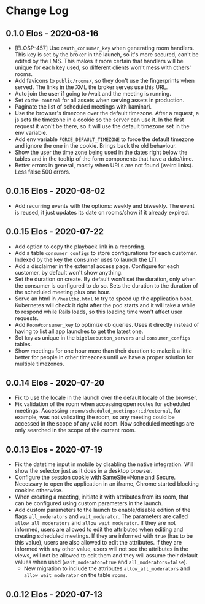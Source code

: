 # Change Log

## 0.1.0 Elos - 2020-08-16

* [ELOSP-457] Use `oauth_consumer_key` when generating room handlers. This key is set by the broker
  in the launch, so it's more secured, can't be edited by the LMS. This makes it more certain
  that handlers will be unique for each key used, so different clients won't mess with
  others' rooms.
* Add favicons to `public/rooms/`, so they don't use the fingerprints when served. The links in
  the XML the broker serves use this URL.
* Auto join the user if going to /wait and the meeting is running.
* Set `cache-control` for all assets when serving assets in production.
* Paginate the list of scheduled meetings with kaminari.
* Use the browser's timezone over the default timezone. After a request, a js sets the timezone in
  a cookie so the server can use it. In the first request it won't be there, so it will use the
  default timezone set in the env variable.
* Add env variable `FORCE_DEFAULT_TIMEZONE` to force the default timezone and ignore the one
  in the cookie. Brings back the old behaviour.
* Show the user the time zone being used in the dates right below the tables and in the tooltip
  of the form components that have a date/time.
* Better errors in general, mostly when URLs are not found (weird links). Less false 500 errors.


## 0.0.16 Elos - 2020-08-02

* Add recurring events with the options: weekly and biweekly. The event is reused, it just
  updates its date on rooms/show if it already expired.


## 0.0.15 Elos - 2020-07-22

* Add option to copy the playback link in a recording.
* Add a table `consumer_configs` to store configurations for each customer. Indexed by the key
  the consumer uses to launch the LTI.
* Add a disclaimer in the external access page. Configure for each customer, by default won't
  show anything.
* Set the duration on create. By default won't set the duration, only when the consumer is configured
  to do so. Sets the duration to the duration of the scheduled meeting plus one hour.
* Serve an html in `/healthz.html` to try to speed up the application boot. Kubernetes will check
  it right after the pod starts and it will take a while to respond while Rails loads, so this
  loading time won't affect user requests.
* Add `Room#consumer_key` to optimize db queries. Uses it directly instead of having to list
  all app launches to get the latest one.
* Set `key` as unique in the `bigbluebutton_servers` and `consumer_configs` tables.
* Show meetings for one hour more than their duration to make it a little better for people in
  other timezones until we have a proper solution for multiple timezones.


## 0.0.14 Elos - 2020-07-20

* Fix to use the locale in the launch over the default locale of the browser.
* Fix validation of the room when accessing open routes for scheduled meetings. Accessing
  `:room/scheduled_meetings/:id/external`, for example, was not validating the room, so any meeting
  could be accessed in the scope of any valid room. Now scheduled meetings are only searched
  in the scope of the current room.


## 0.0.13 Elos - 2020-07-19

* Fix the datetime input in mobile by disabling the native integration. Will show
  the selector just as it does in a desktop browser.
* Configure the session cookie with SameSite=None and Secure. Necessary to open the application
  in an iframe, Chrome started blocking cookies otherwise.
* When creating a meeting, initiate it with attributes from its room, that can be configured
  using custom parameters in the launch.
* Add custom parameters to the launch to enable/disable edition of the flags `all_moderators`
  and `wait_moderator`. The parameters are called `allow_all_moderators` and `allow_wait_moderator`.
  If they are not informed, users are allowed to edit the attributes when editing and creating
  scheduled meetings. If they are informed with `true` (has to be this value), users are also
  allowed to edit the attributes. If they are informed with any other value, users will not
  see the attributes in the views, will not be allowed to edit them and they will assume
  their default values when used (`wait_moderator=true` and `all_moderators=false`).
  * New migration to include the attributes `allow_all_moderators` and `allow_wait_moderator`
    on the table `rooms`.


## 0.0.12 Elos - 2020-07-13
